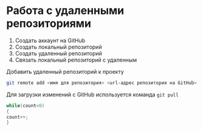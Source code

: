 # Работа с удаленными репозиториями
1. Создать аккаунт на GitHub
2. Создать локальный репозиторий
3. Создать удаленный репозиторий
4. Связать локальный репозиторий с удаленным

Добавить удаленный репозиторий к проекту
```Bash
git remote add <имя для репозитория> <url-адрес репозитория на GitHub>
```
Для загрузки изменений с GitHub используется команда `git pull`
```C#
while(count<0)
{
count++;
}
```
